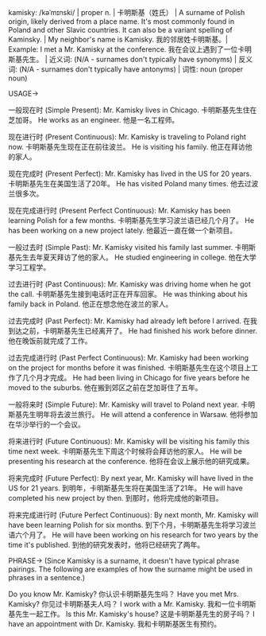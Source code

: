 kamisky: /kəˈmɪnski/ | proper n. | 卡明斯基（姓氏） |  A surname of Polish origin, likely derived from a place name.  It's most commonly found in Poland and other Slavic countries.  It can also be a variant spelling of Kaminsky. | My neighbor's name is Kamisky. 我的邻居姓卡明斯基。| Example: I met a Mr. Kamisky at the conference. 我在会议上遇到了一位卡明斯基先生。 | 近义词: (N/A - surnames don't typically have synonyms) | 反义词: (N/A - surnames don't typically have antonyms) | 词性: noun (proper noun)


USAGE->

一般现在时 (Simple Present):
Mr. Kamisky lives in Chicago. 卡明斯基先生住在芝加哥。
He works as an engineer. 他是一名工程师。

现在进行时 (Present Continuous):
Mr. Kamisky is traveling to Poland right now. 卡明斯基先生现在正在前往波兰。
He is visiting his family. 他正在拜访他的家人。

现在完成时 (Present Perfect):
Mr. Kamisky has lived in the US for 20 years. 卡明斯基先生在美国生活了20年。
He has visited Poland many times. 他去过波兰很多次。

现在完成进行时 (Present Perfect Continuous):
Mr. Kamisky has been learning Polish for a few months. 卡明斯基先生学习波兰语已经几个月了。
He has been working on a new project lately. 他最近一直在做一个新项目。

一般过去时 (Simple Past):
Mr. Kamisky visited his family last summer. 卡明斯基先生去年夏天拜访了他的家人。
He studied engineering in college. 他在大学学习工程学。

过去进行时 (Past Continuous):
Mr. Kamisky was driving home when he got the call. 卡明斯基先生接到电话时正在开车回家。
He was thinking about his family back in Poland. 他正在想念他在波兰的家人。

过去完成时 (Past Perfect):
Mr. Kamisky had already left before I arrived. 在我到达之前，卡明斯基先生已经离开了。
He had finished his work before dinner. 他在晚饭前就完成了工作。

过去完成进行时 (Past Perfect Continuous):
Mr. Kamisky had been working on the project for months before it was finished.  卡明斯基先生在这个项目上工作了几个月才完成。
He had been living in Chicago for five years before he moved to the suburbs. 他在搬到郊区之前在芝加哥住了五年。

一般将来时 (Simple Future):
Mr. Kamisky will travel to Poland next year. 卡明斯基先生明年将去波兰旅行。
He will attend a conference in Warsaw. 他将参加在华沙举行的一个会议。

将来进行时 (Future Continuous):
Mr. Kamisky will be visiting his family this time next week. 卡明斯基先生下周这个时候将会拜访他的家人。
He will be presenting his research at the conference. 他将在会议上展示他的研究成果。

将来完成时 (Future Perfect):
By next year, Mr. Kamisky will have lived in the US for 21 years. 到明年，卡明斯基先生将在美国生活了21年。
He will have completed his new project by then. 到那时，他将完成他的新项目。

将来完成进行时 (Future Perfect Continuous):
By next month, Mr. Kamisky will have been learning Polish for six months. 到下个月，卡明斯基先生将学习波兰语六个月了。
He will have been working on his research for two years by the time it's published. 到他的研究发表时，他将已经研究了两年。


PHRASE->
(Since Kamisky is a surname, it doesn't have typical phrase pairings.  The following are examples of how the surname might be used in phrases in a sentence.)

Do you know Mr. Kamisky? 你认识卡明斯基先生吗？
Have you met Mrs. Kamisky? 你见过卡明斯基夫人吗？
I work with a Mr. Kamisky. 我和一位卡明斯基先生一起工作。
Is this Mr. Kamisky's house?  这是卡明斯基先生的房子吗？
I have an appointment with Dr. Kamisky. 我和卡明斯基医生有预约。
